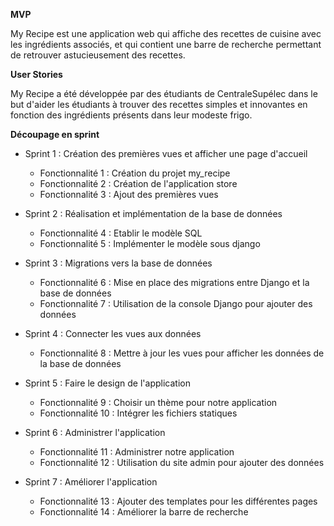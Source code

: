 **MVP**

My Recipe est une application web qui affiche des recettes de cuisine avec les ingrédients associés, et qui
contient une barre de recherche permettant de retrouver astucieusement des recettes.



**User Stories**

My Recipe a été développée par des étudiants de CentraleSupélec dans le but d'aider les étudiants à trouver des recettes simples et innovantes en fonction des ingrédients présents dans leur modeste frigo.


**Découpage en sprint**

- Sprint 1 : Création des premières vues et afficher une page d'accueil 
                
    - Fonctionnalité 1 : Création du projet my_recipe
    - Fonctionnalité 2 : Création de l'application store
    - Fonctionnalité 3 : Ajout des premières vues

- Sprint 2 : Réalisation et implémentation de la base de données
    - Fonctionnalité 4 : Etablir le modèle SQL
    - Fonctionnalité 5 : Implémenter le modèle sous django

- Sprint 3 : Migrations vers la base de données
    - Fonctionnalité 6 : Mise en place des migrations entre Django et la base de données
    - Fonctionnalité 7 : Utilisation de la console Django pour ajouter des données

- Sprint 4 : Connecter les vues aux données
    - Fonctionnalité 8 : Mettre à jour les vues pour afficher les données de la base de données  

- Sprint 5 : Faire le design de l'application
    - Fonctionnalité 9 : Choisir un thème pour notre application
    - Fonctionnalité 10 : Intégrer les fichiers statiques

- Sprint 6 : Administrer l'application
    - Fonctionnalité 11 : Administrer notre application
    - Fonctionnalité 12 : Utilisation du site admin pour ajouter des données

- Sprint 7 : Améliorer l'application
    - Fonctionnalité 13 : Ajouter des templates pour les différentes pages
    - Fonctionnalité 14 : Améliorer la barre de recherche


